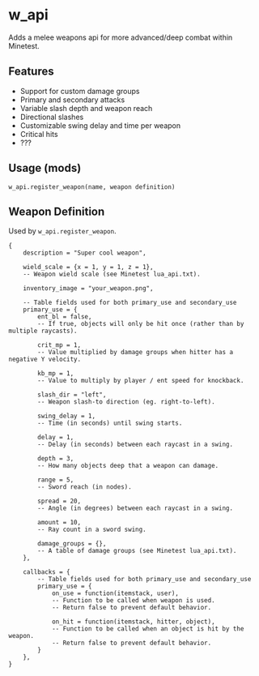 # w_api

Adds a melee weapons api for more advanced/deep combat within Minetest.  

## Features
* Support for custom damage groups
* Primary and secondary attacks
* Variable slash depth and weapon reach
* Directional slashes
* Customizable swing delay and time per weapon
* Critical hits
* ???

## Usage (mods)
`w_api.register_weapon(name, weapon definition)`

Weapon Definition
-----------------
Used by `w_api.register_weapon`.

```
{
    description = "Super cool weapon",

    wield_scale = {x = 1, y = 1, z = 1},
    -- Weapon wield scale (see Minetest lua_api.txt).

    inventory_image = "your_weapon.png",

    -- Table fields used for both primary_use and secondary_use 
    primary_use = {
        ent_bl = false, 
        -- If true, objects will only be hit once (rather than by multiple raycasts).

        crit_mp = 1,
        -- Value multiplied by damage groups when hitter has a negative Y velocity.
    
        kb_mp = 1,
        -- Value to multiply by player / ent speed for knockback.

        slash_dir = "left",
        -- Weapon slash-to direction (eg. right-to-left).

        swing_delay = 1,
        -- Time (in seconds) until swing starts.

        delay = 1,
        -- Delay (in seconds) between each raycast in a swing.
    
        depth = 3,
        -- How many objects deep that a weapon can damage.

        range = 5,
        -- Sword reach (in nodes).

        spread = 20,
        -- Angle (in degrees) between each raycast in a swing.
    
        amount = 10,
        -- Ray count in a sword swing.

        damage_groups = {},
        -- A table of damage groups (see Minetest lua_api.txt).
    },

    callbacks = {
        -- Table fields used for both primary_use and secondary_use
        primary_use = {
            on_use = function(itemstack, user),
            -- Function to be called when weapon is used.
            -- Return false to prevent default behavior.

            on_hit = function(itemstack, hitter, object),
            -- Function to be called when an object is hit by the weapon.
            -- Return false to prevent default behavior.
        }
    },
}
```
